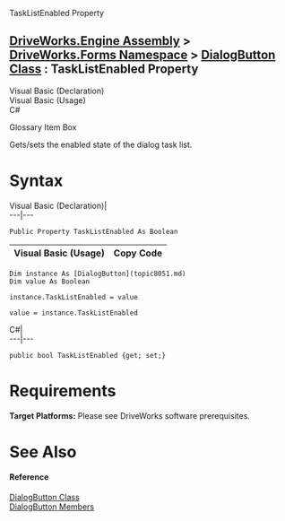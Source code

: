 TaskListEnabled Property   
  
[DriveWorks.Engine Assembly](topic2156.md) > [DriveWorks.Forms Namespace](topic7266.md) > [DialogButton Class](topic8051.md) : TaskListEnabled Property  
---  
  
Visual Basic (Declaration)    
Visual Basic (Usage)    
C# 

Glossary Item Box

Gets/sets the enabled state of the dialog task list. 

# Syntax

Visual Basic (Declaration)|   
---|---  
      
    
    Public Property TaskListEnabled As Boolean  
  
Visual Basic (Usage)| Copy Code  
---|---  
      
    
    Dim instance As [DialogButton](topic8051.md)
    Dim value As Boolean
     
    instance.TaskListEnabled = value
     
    value = instance.TaskListEnabled  
  
C#|   
---|---  
      
    
    public bool TaskListEnabled {get; set;}  
  
# Requirements

**Target Platforms:** Please see DriveWorks software prerequisites.

# See Also

#### Reference

[DialogButton Class](topic8051.md)   
[DialogButton Members](topic8052.md)



